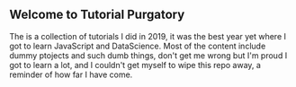 ## Welcome to Tutorial Purgatory

  The is a collection of tutorials I did in 2019, it was the best year yet where I got to learn JavaScript and DataScience. Most of the content include dummy ptojects and such dumb things, don't get me wrong but I'm proud I got to learn a lot, and I couldn't get myself to wipe this repo away, a reminder of how far I have come.
